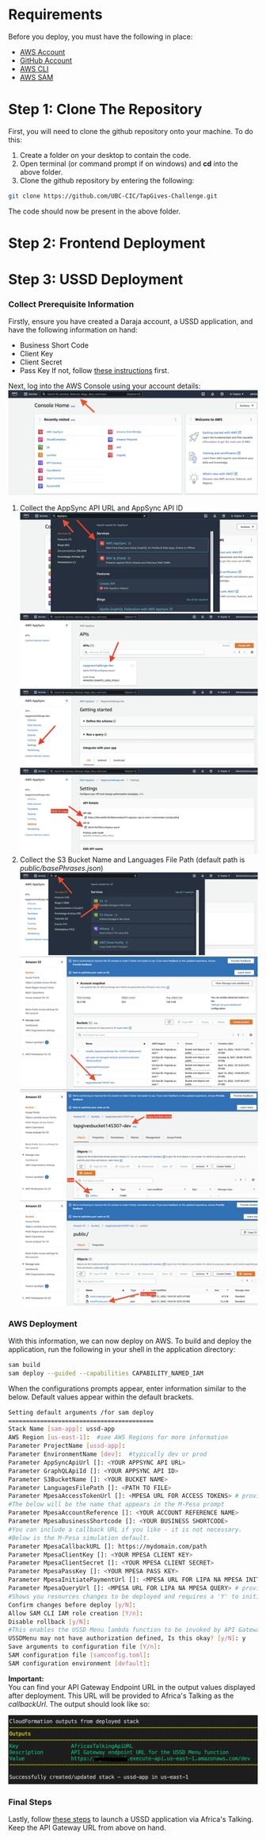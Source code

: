 # Requirements

Before you deploy, you must have the following in place:
*  [AWS Account](https://aws.amazon.com/account/) 
*  [GitHub Account](https://github.com/) 
*  [AWS CLI](https://aws.amazon.com/cli/) 
*  [AWS SAM](https://aws.amazon.com/serverless/sam/)  


# Step 1: Clone The Repository

First, you will need to clone the github repository onto your machine. To do this:
1. Create a folder on your desktop to contain the code.
2. Open terminal (or command prompt if on windows) and **cd** into the above folder.
3. Clone the github repository by entering the following:
```bash
git clone https://github.com/UBC-CIC/TapGives-Challenge.git
```

The code should now be present in the above folder.  


# Step 2: Frontend Deployment



# Step 3: USSD Deployment

### Collect Prerequisite Information

Firstly, ensure you have created a Daraja account, a USSD application, and have the following information on hand:
- Business Short Code
- Client Key
- Client Secret
- Pass Key
If not, follow [these instructions]() first.  

Next, log into the AWS Console using your account details: 
![alt text](images/console_home.png)  
1. Collect the AppSync API URL and AppSync API ID  
![alt text](images/appsync1.png)
![alt text](images/appsync2.png)
![alt text](images/appsync3.png)
![alt text](images/appsync4.png)
2. Collect the S3 Bucket Name and Languages File Path (default path is *public/basePhrases.json*)  
![alt text](images/s31.png)
![alt text](images/s32.png)
![alt text](images/s33.png)
![alt text](images/s34.png)  

### AWS Deployment 

With this information, we can now deploy on AWS. To build and deploy the application, run the following in your shell in the application directory:

```bash
sam build
sam deploy --guided --capabilities CAPABILITY_NAMED_IAM
```  

When the configurations prompts appear, enter information similar to the below. Default values appear within the default brackets.

```bash
Setting default arguments /for sam deploy
=========================================
Stack Name [sam-app]: ussd-app
AWS Region [us-east-1]:  #see AWS Regions for more information
Parameter ProjectName [ussd-app]: 
Parameter EnvironmentName [dev]:  #typically dev or prod
Parameter AppSyncApiUrl []: <YOUR APPSYNC API URL>
Parameter GraphQLApiId []: <YOUR APPSYNC API ID>
Parameter S3BucketName []: <YOUR BUCKET NAME>
Parameter LanguagesFilePath []: <PATH TO FILE>
Parameter MpesaAccessTokenUrl []: <MPESA URL FOR ACCESS TOKENS> # provide
#The below will be the name that appears in the M-Pesa prompt
Parameter MpesaAccountReference []: <YOUR ACCOUNT REFERENCE NAME>
Parameter MpesaBusinessShortcode []: <YOUR BUSINESS SHORTCODE>
#You can include a callback URL if you like - it is not necessary.
#Below is the M-Pesa simulation default.
Parameter MpesaCallbackURL []: https://mydomain.com/path
Parameter MpesaClientKey []: <YOUR MPESA CLIENT KEY>
Parameter MpesaClientSecret []: <YOUR MPESA CLIENT SECRET>
Parameter MpesaPassKey []: <YOUR MPESA PASS KEY>
Parameter MpesaInitiatePaymentUrl []: <MPESA URL FOR LIPA NA MPESA INITIATION> # provide
Parameter MpesaQueryUrl []: <MPESA URL FOR LIPA NA MPESA QUERY> # provide
#Shows you resources changes to be deployed and requires a 'Y' to initiate deploy
Confirm changes before deploy [y/N]:
Allow SAM CLI IAM role creation [Y/n]:  
Disable rollback [y/N]: 
#This enables the USSD Menu lambda function to be invoked by API Gateway
USSDMenu may not have authorization defined, Is this okay? [y/N]: y
Save arguments to configuration file [Y/n]: 
SAM configuration file [samconfig.toml]: 
SAM configuration environment [default]:
```  

**Important:**  
You can find your API Gateway Endpoint URL in the output values displayed after deployment. This URL will be provided to Africa's Talking as the *callbackUrl*. The output should look like so:  

![alt text](images/sam_output.png)


### Final Steps

Lastly, follow [these steps]() to launch a USSD application via Africa's Talking. Keep the API Gateway URL from above on hand.